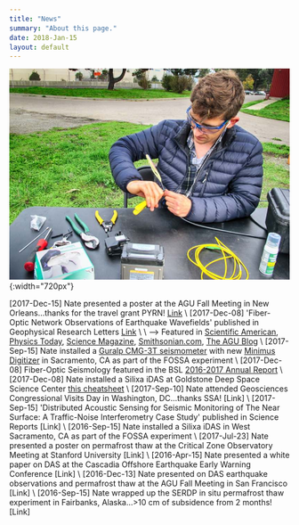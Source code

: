 ```yaml
---
title: "News"
summary: "About this page."
date: 2018-Jan-15
layout: default
---
```

![Researcher Portrait](assets/images/rfs/nateSplice.jpg "nateSplice"){:width="720px"}

[2017-Dec-15]  Nate presented a poster at the AGU Fall Meeting in New Orleans...thanks for the travel grant PYRN! [Link]()
\\
[2017-Dec-08]  'Fiber-Optic Network Observations of Earthquake Wavefields' published in Geophysical Research Letters [Link](http://onlinelibrary.wiley.com/doi/10.1002/2017GL075722/full)
\\
\              \--> Featured in [Scientific American](https://www.scientificamerican.com/podcast/episode/dark-fiber-networks-can-sense-seismicity/), [Physics Today](http://physicstoday.scitation.org/do/10.1063/PT.6.1.20180108a/full/), [Science Magazine](http://science.sciencemag.org/content/358/6369/1398.7), [Smithsonian.com](https://www.smithsonianmag.com/innovation/could-fiber-optics-detect-earthquakes-180967585/), [The AGU Blog](https://blogs.agu.org/geospace/2017/12/05/dark-fiber-using-sensors-beneath-our-feet-to-tell-us-about-earthquakes-water-and-other-geophysical-phenomenon/)
\\
[2017-Sep-15]  Nate installed a [Guralp CMG-3T seismometer](http://www.guralp.com/products/instruments/guralp-3-series) with new [Minimus Digitizer](http://www.guralp.com/products/data-acquisition/guralp-minimus) in Sacramento, CA as part of the FOSSA experiment
\\
[2017-Dec-08]  Fiber-Optic Seismology featured in the BSL [2016-2017 Annual Report](http://ricostacruz.com/cheatsheets/markdown.html)
\\
[2017-Dec-08]  Nate installed a Silixa iDAS at Goldstone Deep Space Science Center [this cheatsheet](http://ricostacruz.com/cheatsheets/markdown.html)
\\
[2017-Sep-10]  Nate attended Geosciences Congressional Visits Day in Washington, DC...thanks SSA! [Link]
\\
[2017-Sep-15]  'Distributed Acoustic Sensing for Seismic Monitoring of The Near Surface: A Traffic-Noise Interferometry Case Study' published in Science Reports [Link]
\\
[2016-Sep-15]  Nate installed a Silixa iDAS in West Sacramento, CA as part of the FOSSA experiment
\\
[2017-Jul-23]  Nate presented a poster on permafrost thaw at the Critical Zone Observatory Meeting at Stanford University [Link]
\\
[2016-Apr-15]  Nate presented a white paper on DAS at the Cascadia Offshore Earthquake Early Warning Conference [Link]
\\
[2016-Dec-13]  Nate presented on DAS earthquake observations and permafrost thaw at the AGU Fall Meeting in San Francisco [Link]
\\
[2016-Sep-15]  Nate wrapped up the SERDP in situ permafrost thaw experiment in Fairbanks, Alaska...>10 cm of subsidence from 2 months! [Link]
